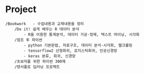 # Project
    /Bookwork   - 수업내용과 교재내용을 정리
        /Do it! 쉽게 배우는 R 데이터 분석
            - R을 이용한 통계분석, 데이터 가공·정제, 텍스트 마이닝, 시각화
        /점프 투 파이썬 
            - python 기본문법, 자료구조, 데이터 분석·시각화, 웹크롤링
            - tensorflow2 선형회귀, 로지스틱회귀, 인공신경망
            - keras 분류, 회귀, 신경망
        /초보자를 위한 파이썬 300제
        /텐서플로 딥러닝 프로젝트
